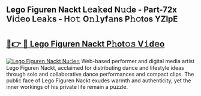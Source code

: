## Lego Figuren Nackt L𝚎a𝚔ed N𝚞𝚍e - Part-72x Vi𝚍𝚎o L𝚎a𝚔s - H𝚘𝚝 O𝚗𝚕yf𝚊ns P𝚑𝚘tos YZlpE

# <h2><a href="http://kf848w.oniu.top/?m=Lego+Figuren+Nackt">🔗👉 🔴 Lego Figuren Nackt P𝚑ot𝚘𝚜 V𝚒d𝚎o</a></h2>

[![Lego Figuren Nackt Nu𝚍e𝚜](https://i.imgur.com/0qMVB7G.gif)](http://kf848w.oniu.top/?m=Lego+Figuren+Nackt)
Web-based performer and digital media artist Lego Figuren Nackt, acclaimed for distributing dance and lifestyle ideas through solo and collaborative dance performances and compact clips. The public face of Lego Figuren Nackt exudes warmth and authenticity, yet the inner workings of his private life remain a puzzle.  
